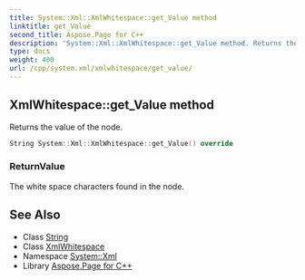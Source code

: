 ```yaml
---
title: System::Xml::XmlWhitespace::get_Value method
linktitle: get_Value
second_title: Aspose.Page for C++
description: 'System::Xml::XmlWhitespace::get_Value method. Returns the value of the node in C++.'
type: docs
weight: 400
url: /cpp/system.xml/xmlwhitespace/get_value/
---
```

## XmlWhitespace::get_Value method


Returns the value of the node.

```cpp
String System::Xml::XmlWhitespace::get_Value() override
```


### ReturnValue

The white space characters found in the node.

## See Also

* Class [String](../../../system/string/)
* Class [XmlWhitespace](../)
* Namespace [System::Xml](../../)
* Library [Aspose.Page for C++](../../../)
